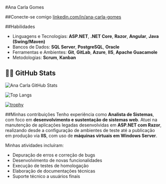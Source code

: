 #Ana Carla Gomes

##Conecte-se comigo
[linkedin.com/in/ana-carla-gomes](https://www.linkedin.com/in/ana-carla-gomes/)

##Habilidades
- Linguagens e Tecnologias: **ASP.NET**, **.NET Core**, **Razor**, **Angular**, **Java (Swing/Maven)**
- Bancos de Dados: **SQL Server**, **PostgreSQL**, **Oracle**
- Ferramentas e Ambientes: **Git**, **GitLab**, **Azure**, **IIS**, **Apache Guacamole**
- Metodologias: **Scrum**, **Kanban**

## 👩‍💻 GitHub Stats

![Ana Carla GitHub Stats](https://github-readme-stats.vercel.app/api?username=AnaCarlaG&show_icons=true&theme=radical)

![Top Langs](https://github-readme-stats.vercel.app/api/top-langs/?username=AnaCarlaG&layout=compact&theme=radical)

[![trophy](https://github-profile-trophy.vercel.app/?username=AnaCarlaG&theme=darkhub)](https://github.com/ryo-ma/github-profile-trophy)


##Minhas contribuições
Tenho experiência como **Analista de Sistemas**, com foco em **desenvolvimento e sustentação de sistemas web**. Atuei na manutenção de aplicações legadas desenvolvidas em **ASP.NET com Razor**, realizando desde a configuração de ambientes de teste até a publicação em produção via **IIS**, com uso de **máquinas virtuais em Windows Server**.

Minhas atividades incluíram:

- Depuração de erros e correção de bugs
- Desenvolvimento de novas funcionalidades
- Execução de testes de homologação
- Elaboração de documentações técnicas
- Suporte técnico a usuários finais